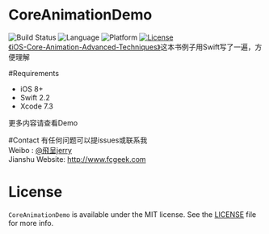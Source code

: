 # CoreAnimationDemo
![Build Status](https://travis-ci.org/fcgeek/FCCarouselView.svg)
![Language](https://img.shields.io/badge/language-Swift%202.2-orange.svg)
![Platform](https://img.shields.io/cocoapods/p/FCCarouselView.svg?style=flat)
[![License](https://img.shields.io/github/license/mashape/apistatus.svg)](https://github.com/fcgeek/FCCarouselView/blob/master/LICENSE)  
[《iOS-Core-Animation-Advanced-Techniques》](https://www.amazon.com/iOS-Core-Animation-Advanced-Techniques-ebook/dp/B00EHJCORC/ref=sr_1_1?ie=UTF8&qid=1423192842&sr=8-1&keywords=Core+Animation+Advanced+Techniques#nav-subnav)这本书例子用Swift写了一遍，方便理解

#Requirements
 - iOS 8+  
 - Swift 2.2  
 - Xcode 7.3 
 

更多内容请查看Demo

#Contact
有任何问题可以提issues或联系我  
Weibo : [@飛呈jerry](http://weibo.com/2871687492)  
Jianshu Website: http://www.fcgeek.com  

# License  

`CoreAnimationDemo` is available under the MIT license. See the [LICENSE](./LICENSE) file for more info.